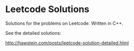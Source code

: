 # Leetcode Solutions

Solutions for the problems on Leetcode. Written in C++.

See the detailed solutions:

<http://hawstein.com/posts/leetcode-solution-detailed.html>
